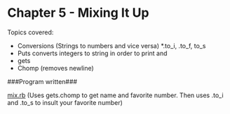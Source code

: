 Chapter 5 - Mixing It Up
===================

Topics covered:
* Conversions (Strings to numbers and vice versa)
	*.to_i, .to_f, to_s
* Puts converts integers to string in order to print and 
* gets
* Chomp (removes newline)

###Program written###

[mix.rb](https://github.com/mebezac/ltp/blob/master/Chapter%2005/mix.rb) (Uses gets.chomp to get name and favorite number. Then uses .to_i and .to_s to insult your favorite number)
